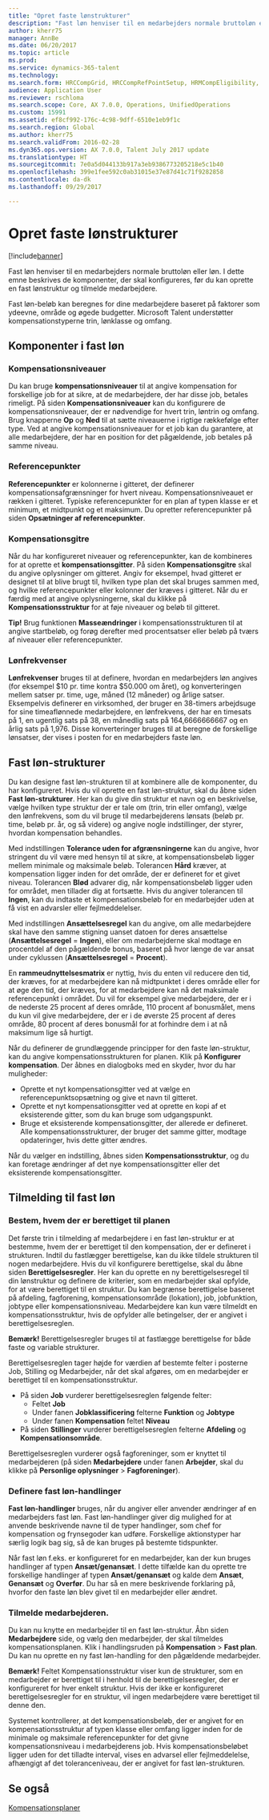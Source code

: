 ```yaml
---
title: "Opret faste lønstrukturer"
description: "Fast løn henviser til en medarbejders normale bruttoløn eller løn. I denne artikel beskrives de komponenter, der skal konfigureres, før du kan oprette en fast lønstruktur og tilmelde medarbejdere."
author: kherr75
manager: AnnBe
ms.date: 06/20/2017
ms.topic: article
ms.prod: 
ms.service: dynamics-365-talent
ms.technology: 
ms.search.form: HRCCompGrid, HRCCompRefPointSetup, HRMCompEligibility, HRMCompEvent, HRMFixedCompPlanTable
audience: Application User
ms.reviewer: rschloma
ms.search.scope: Core, AX 7.0.0, Operations, UnifiedOperations
ms.custom: 15991
ms.assetid: ef8cf992-176c-4c98-9dff-6510e1eb9f1c
ms.search.region: Global
ms.author: kherr75
ms.search.validFrom: 2016-02-28
ms.dyn365.ops.version: AX 7.0.0, Talent July 2017 update
ms.translationtype: HT
ms.sourcegitcommit: 7e0a5d044133b917a3eb9386773205218e5c1b40
ms.openlocfilehash: 399e1fee592c0ab31015e37e87d41c71f9282858
ms.contentlocale: da-dk
ms.lasthandoff: 09/29/2017

---
```


# <a name="create-fixed-compensation-plans"></a>Opret faste lønstrukturer

[!include[banner](includes/banner.md)]


Fast løn henviser til en medarbejders normale bruttoløn eller løn. I dette emne beskrives de komponenter, der skal konfigureres, før du kan oprette en fast lønstruktur og tilmelde medarbejdere.

Fast løn-beløb kan beregnes for dine medarbejdere baseret på faktorer som ydeevne, område og øgede budgetter. Microsoft Talent understøtter kompensationstyperne trin, lønklasse og omfang.

## <a name="fixed-compensation-components"></a>Komponenter i fast løn
### <a name="compensation-levels"></a>Kompensationsniveauer

Du kan bruge **kompensationsniveauer** til at angive kompensation for forskellige job for at sikre, at de medarbejdere, der har disse job, betales rimeligt. På siden **Kompensationsniveauer** kan du konfigurere de kompensationsniveauer, der er nødvendige for hvert trin, løntrin og omfang. Brug knapperne **Op** og **Ned** til at sætte niveauerne i rigtige rækkefølge efter type. Ved at angive kompensationsniveauer for et job kan du garantere, at alle medarbejdere, der har en position for det pågældende, job betales på samme niveau.

### <a name="reference-points"></a>Referencepunkter

**Referencepunkter** er kolonnerne i gitteret, der definerer kompensationsafgrænsninger for hvert niveau. Kompensationsniveauet er rækken i gitteret. Typiske referencepunkter for en plan af typen klasse er et minimum, et midtpunkt og et maksimum. Du opretter referencepunkter på siden **Opsætninger af referencepunkter**.

### <a name="compensation-grids"></a>Kompensationsgitre

Når du har konfigureret niveauer og referencepunkter, kan de kombineres for at oprette et **kompensationsgitter**. På siden **Kompensationsgitre** skal du angive oplysninger om gitteret. Angiv for eksempel, hvad gitteret er designet til at blive brugt til, hvilken type plan det skal bruges sammen med, og hvilke referencepunkter eller kolonner der kræves i gitteret. Når du er færdig med at angive oplysningerne, skal du klikke på **Kompensationsstruktur** for at føje niveauer og beløb til gitteret. 

**Tip!** Brug funktionen **Masseændringer** i kompensationsstrukturen til at angive startbeløb, og forøg derefter med procentsatser eller beløb på tværs af niveauer eller referencepunkter.

### <a name="pay-frequencies"></a>Lønfrekvenser

**Lønfrekvenser** bruges til at definere, hvordan en medarbejders løn angives (for eksempel $10 pr. time kontra $50.000 om året), og konverteringen mellem satser pr. time, uge, måned (12 måneder) og årlige satser. Eksempelvis definerer en virksomhed, der bruger en 38-timers arbejdsuge for sine timeaflønnede medarbejdere, en lønfrekvens, der har en timesats på 1, en ugentlig sats på 38, en månedlig sats på 164,6666666667 og en årlig sats på 1,976. Disse konverteringer bruges til at beregne de forskellige lønsatser, der vises i posten for en medarbejders faste løn.

## <a name="fixed-compensation-plans"></a>Fast løn-strukturer
Du kan designe fast løn-strukturen til at kombinere alle de komponenter, du har konfigureret. Hvis du vil oprette en fast løn-struktur, skal du åbne siden **Fast løn-strukturer**. Her kan du give din struktur et navn og en beskrivelse, vælge hvilken type struktur der er tale om (trin, trin eller omfang), vælge den lønfrekvens, som du vil bruge til medarbejderens lønsats (beløb pr. time, beløb pr. år, og så videre) og angive nogle indstillinger, der styrer, hvordan kompensation behandles. 

Med indstillingen **Tolerance uden for afgrænsningerne** kan du angive, hvor stringent du vil være med hensyn til at sikre, at kompensationsbeløb ligger mellem minimale og maksimale beløb. Tolerancen **Hård** kræver, at kompensation ligger inden for det område, der er defineret for et givet niveau. Tolerancen **Blød** advarer dig, når kompensationsbeløb ligger uden for området, men tillader dig at fortsætte. Hvis du angiver tolerancen til **Ingen**, kan du indtaste et kompensationsbeløb for en medarbejder uden at få vist en advarsler eller fejlmeddelelser. 

Med indstillingen **Ansættelsesregel** kan du angive, om alle medarbejdere skal have den samme stigning uanset datoen for deres ansættelse (**Ansættelsesregel** = **Ingen**), eller om medarbejderne skal modtage en procentdel af den pågældende bonus, baseret på hvor længe de var ansat under cyklussen (**Ansættelsesregel** = **Procent**). 

En **rammeudnyttelsesmatrix** er nyttig, hvis du enten vil reducere den tid, der kræves, for at medarbejdere kan nå midtpunktet i deres område eller for at øge den tid, der kræves, for at medarbejdere kan nå det maksimale referencepunkt i området. Du vil for eksempel give medarbejdere, der er i de nederste 25 procent af deres område, 110 procent af bonusmålet, mens du kun vil give medarbejdere, der er i de øverste 25 procent af deres område, 80 procent af deres bonusmål for at forhindre dem i at nå maksimum lige så hurtigt. 

Når du definerer de grundlæggende principper for den faste løn-struktur, kan du angive kompensationsstrukturen for planen. Klik på **Konfigurer kompensation**. Der åbnes en dialogboks med en skyder, hvor du har muligheder:

-   Oprette et nyt kompensationsgitter ved at vælge en referencepunktsopsætning og give et navn til gitteret.
-   Oprette et nyt kompensationsgitter ved at oprette en kopi af et eksisterende gitter, som du kan bruge som udgangspunkt.
-   Bruge et eksisterende kompensationsgitter, der allerede er defineret. Alle kompensationsstrukturer, der bruger det samme gitter, modtage opdateringer, hvis dette gitter ændres.

Når du vælger en indstilling, åbnes siden **Kompensationsstruktur**, og du kan foretage ændringer af det nye kompensationsgitter eller det eksisterende kompensationsgitter.

## <a name="fixed-compensation-enrollment"></a>Tilmelding til fast løn
### <a name="determine-who-is-eligible-for-the-plan"></a>Bestem, hvem der er berettiget til planen

Det første trin i tilmelding af medarbejdere i en fast løn-struktur er at bestemme, hvem der er berettiget til den kompensation, der er defineret i strukturen. Indtil du fastlægger berettigelse, kan du ikke tildele strukturen til nogen medarbejdere. Hvis du vil konfigurere berettigelse, skal du åbne siden **Berettigelsesregler**. Her kan du oprette en ny berettigelsesregel til din lønstruktur og definere de kriterier, som en medarbejder skal opfylde, for at være berettiget til en struktur. Du kan begrænse berettigelse baseret på afdeling, fagforening, kompensationsområde (lokation), job, jobfunktion, jobtype eller kompensationsniveau. Medarbejdere kan kun være tilmeldt en kompensationsstruktur, hvis de opfylder alle betingelser, der er angivet i berettigelsesreglen. 

**Bemærk!** Berettigelsesregler bruges til at fastlægge berettigelse for både faste og variable strukturer. 

Berettigelsesreglen tager højde for værdien af bestemte felter i posterne Job, Stilling og Medarbejder, når det skal afgøres, om en medarbejder er berettiget til en kompensationsstruktur.

-   På siden **Job** vurderer berettigelsesreglen følgende felter:
    -   Feltet **Job**
    -   Under fanen **Jobklassificering** felterne **Funktion** og **Jobtype**
    -   Under fanen **Kompensation** feltet **Niveau**
-   På siden **Stillinger** vurderer berettigelsesreglen felterne **Afdeling** og **Kompensationsområde**.

Berettigelsesreglen vurderer også fagforeninger, som er knyttet til medarbejderen (på siden **Medarbejdere** under fanen **Arbejder**, skal du klikke på **Personlige oplysninger** &gt; **Fagforeninger**).

### <a name="define-fixed-compensation-actions"></a>Definere fast løn-handlinger

**Fast løn-handlinger** bruges, når du angiver eller anvender ændringer af en medarbejders fast løn. Fast løn-handlinger giver dig mulighed for at anvende beskrivende navne til de typer handlinger, som chef for kompensation og frynsegoder kan udføre. Forskellige aktionstyper har særlig logik bag sig, så de kan bruges på bestemte tidspunkter. 

Når fast løn f.eks. er konfigureret for en medarbejder, kan der kun bruges handlinger af typen **Ansæt/genansæt**. I dette tilfælde kan du oprette tre forskellige handlinger af typen **Ansæt/genansæt** og kalde dem **Ansæt**, **Genansæt** og **Overfør**. Du har så en mere beskrivende forklaring på, hvorfor den faste løn blev givet til en medarbejder eller ændret.

### <a name="enroll-the-employee"></a>Tilmelde medarbejderen.

Du kan nu knytte en medarbejder til en fast løn-struktur. Åbn siden **Medarbejdere** side, og vælg den medarbejder, der skal tilmeldes kompensationsplanen. Klik i handlingsruden på **Kompensation** &gt; **Fast plan**. Du kan nu oprette en ny fast løn-handling for den pågældende medarbejder. 

**Bemærk!** Feltet Kompensationsstruktur viser kun de strukturer, som en medarbejder er berettiget til i henhold til de berettigelsesregler, der er konfigureret for hver enkelt struktur. Hvis der ikke er konfigureret berettigelsesregler for en struktur, vil ingen medarbejdere være berettiget til denne den. 

Systemet kontrollerer, at det kompensationsbeløb, der er angivet for en kompensationsstruktur af typen klasse eller omfang ligger inden for de minimale og maksimale referencepunkter for det givne kompensationsniveau i medarbejderens job. Hvis kompensationsbeløbet ligger uden for det tilladte interval, vises en advarsel eller fejlmeddelelse, afhængigt af det toleranceniveau, der er angivet for fast løn-strukturen.

<a name="see-also"></a>Se også
--------

[Kompensationsplaner](compensation-plans.md)




